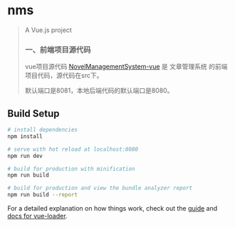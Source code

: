 # nms


> A Vue.js project
>### 一、前端项目源代码
>vue项目源代码 [NovelManagementSystem-vue](https://github.com/FightingFZC/NovelManagementSystem-vue)
> 是 文章管理系统 的前端项目代码，源代码在src下。
>
> 默认端口是8081，本地后端代码的默认端口是8080。

## Build Setup

```bash
# install dependencies
npm install

# serve with hot reload at localhost:8080
npm run dev

# build for production with minification
npm run build

# build for production and view the bundle analyzer report
npm run build --report
```

For a detailed explanation on how things work, check out the [guide](http://vuejs-templates.github.io/webpack/) and [docs for vue-loader](http://vuejs.github.io/vue-loader).
